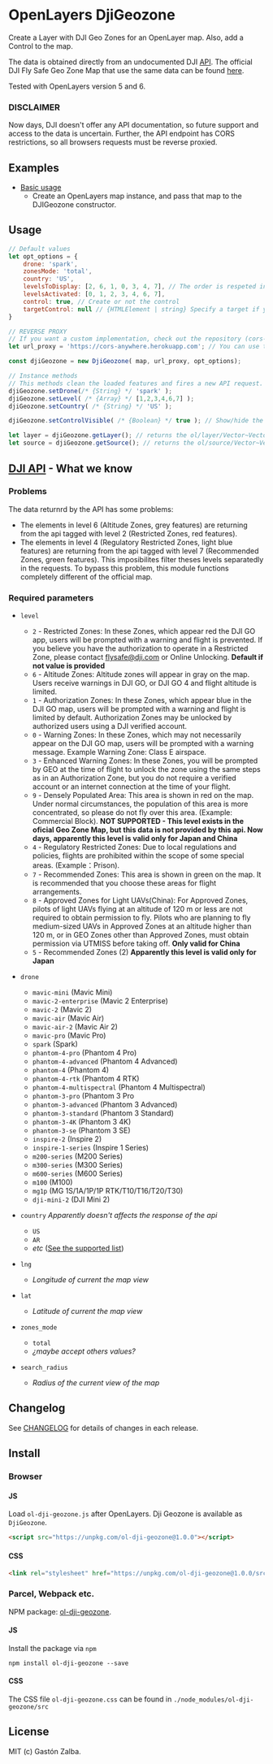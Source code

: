 # OpenLayers DjiGeozone
Create a Layer with DJI Geo Zones for an OpenLayer map. Also, add a Control to the map.

The data is obtained directly from an undocumented DJI [API](https://www-api.dji.com/api/geo/areas). The official DJI Fly Safe Geo Zone Map that use the same data can be found [here](https://www.dji.com/flysafe/geo-map).

Tested with OpenLayers version 5 and 6.

### DISCLAIMER
Now days, DJI doesn't offer any API documentation, so future support and access to the data is uncertain. Further, the API endpoint has CORS restrictions, so all browsers requests must be reverse proxied.

## Examples
- [Basic usage](http://raw.githack.com/GastonZalba/ol-dji-geozone/master/examples/dji-geozone.html)
  - Create an OpenLayers map instance, and pass that map to the DJIGeozone constructor.

## Usage
```js
// Default values
let opt_options = {
    drone: 'spark',
    zonesMode: 'total',
    country: 'US',
    levelsToDisplay: [2, 6, 1, 0, 3, 4, 7], // The order is respeted in the control
    levelsActivated: [0, 1, 2, 3, 4, 6, 7],
    control: true, // Create or not the control
    targetControl: null // {HTMLElement | string} Specify a target if you want the control to be rendered outside of the map's viewport.
}

// REVERSE PROXY
// If you want a custom implementation, check out the repository (cors-anywhere)[https://github.com/Rob--W/cors-anywhere]
let url_proxy = 'https://cors-anywhere.herokuapp.com'; // You can use the public demo CORS Anywhere for testing

const djiGeozone = new DjiGeozone( map, url_proxy, opt_options);

// Instance methods
// This methods clean the loaded features and fires a new API request.
djiGeozone.setDrone(/* {String} */ 'spark' );
djiGeozone.setLevel( /* {Array} */ [1,2,3,4,6,7] );
djiGeozone.setCountry( /* {String} */ 'US' );

djiGeozone.setControlVisible( /* {Boolean} */ true ); // Show/hide the control

let layer = djiGeozone.getLayer(); // returns the ol/layer/Vector~VectorLayer instance
let source = djiGeozone.getSource(); // returns the ol/source/Vector~VectorSource instance
```
## [DJI API](https://www-api.dji.com/api/geo/areas) - What we know
### Problems
The data returnrd by the API has some problems:
- The elements in level 6 (Altitude Zones, grey features) are returning from the api tagged with level 2 (Restricted Zones, red features). 
- The elements in level 4 (Regulatory Restricted Zones, light blue features) are returning from the api tagged with level 7 (Recommended Zones, green features). 
This imposibilites filter theses levels separatedly in the requests.
To bypass this problem, this module functions completely different of the official map. 

### Required parameters
- `level`
    - `2` - Restricted Zones: In these Zones, which appear red the DJI GO app, users will be prompted with a warning and flight is prevented. If you believe you have the authorization to operate in a Restricted Zone, please contact flysafe@dji.com or Online Unlocking. **Default if not value is provided**
    - `6` - Altitude Zones: Altitude zones will appear in gray on the map. Users receive warnings in DJI GO, or DJI GO 4 and flight altitude is limited.
    - `1` - Authorization Zones: In these Zones, which appear blue in the DJI GO map, users will be prompted with a warning and flight is limited by default. Authorization Zones may be unlocked by authorized users using a DJI verified account.
    - `0` - Warning Zones: In these Zones, which may not necessarily appear on the DJI GO map, users will be prompted with a warning message. Example Warning Zone: Class E airspace.
    - `3` - Enhanced Warning Zones: In these Zones, you will be prompted by GEO at the time of flight to unlock the zone using the same steps as in an Authorization Zone, but you do not require a verified account or an internet connection at the time of your flight.
    - `9` - Densely Populated Area: This area is shown in red on the map. Under normal circumstances, the population of this area is more concentrated, so please do not fly over this area. (Example: Commercial Block). **NOT SUPPORTED - This level exists in the oficial Geo Zone Map, but this data is not provided by this api. Now days, apparently this level is valid only for Japan and China**
    - `4` - Regulatory Restricted Zones: Due to local regulations and policies, flights are prohibited within the scope of some special areas. (Example：Prison).
    - `7` - Recommended Zones: This area is shown in green on the map. It is recommended that you choose these areas for flight arrangements.
    - `8` - Approved Zones for Light UAVs(China): For Approved Zones, pilots of light UAVs flying at an altitude of 120 m or less are not required to obtain permission to fly. Pilots who are planning to fly medium-sized UAVs in Approved Zones at an altitude higher than 120 m, or in GEO Zones other than Approved Zones, must obtain permission via UTMISS before taking off. **Only valid for China**
    - `5` - Recommended Zones (2)  **Apparently this level is valid only for Japan**

- `drone`
    - `mavic-mini` (Mavic Mini)
    - `mavic-2-enterprise` (Mavic 2 Enterprise)
    - `mavic-2` (Mavic 2)
    - `mavic-air` (Mavic Air)
    - `mavic-air-2` (Mavic Air 2)
    - `mavic-pro` (Mavic Pro)
    - `spark` (Spark)
    - `phantom-4-pro` (Phantom 4 Pro)
    - `phantom-4-advanced` (Phantom 4 Advanced)
    - `phantom-4` (Phantom 4)
    - `phantom-4-rtk` (Phantom 4 RTK)
    - `phantom-4-multispectral` (Phantom 4 Multispectral)
    - `phantom-3-pro` (Phantom 3 Pro
    - `phantom-3-advanced` (Phantom 3 Advanced)
    - `phantom-3-standard` (Phantom 3 Standard)
    - `phantom-3-4K` (Phantom 3 4K)
    - `phantom-3-se` (Phantom 3 SE)
    - `inspire-2` (Inspire 2)
    - `inspire-1-series` (Inspire 1 Series)
    - `m200-series` (M200 Series)
    - `m300-series` (M300 Series)
    - `m600-series` (M600 Series)
    - `m100` (M100)
    - `mg1p` (MG 1S/1A/1P/1P RTK/T10/T16/T20/T30)
    - `dji-mini-2` (DJI Mini 2)
- `country` *Apparently doesn't affects the response of the api*
    - `US`
    - `AR`
    - *etc* ([See the supported list](https://www.dji.com/flysafe/geo-map))
- `lng`
    - *Longitude of current the map view*
- `lat`
    - *Latitude of current the map view*
- `zones_mode`
    - `total`
    - *¿maybe accept others values?*
- `search_radius`
    - *Radius of the current view of the map*

## Changelog
See [CHANGELOG](./CHANGELOG.md) for details of changes in each release.

## Install

### Browser
#### JS

Load `ol-dji-geozone.js` after OpenLayers. Dji Geozone is available as `DjiGeozone`.
```HTML
<script src="https://unpkg.com/ol-dji-geozone@1.0.0"></script>
```

#### CSS
```HTML
<link rel="stylesheet" href="https://unpkg.com/ol-dji-geozone@1.0.0/src/ol-dji-geozone.css" />
```

### Parcel, Webpack etc.
NPM package: [ol-dji-geozone](https://www.npmjs.com/package/ol-dji-geozone).
#### JS

Install the package via `npm`

    npm install ol-dji-geozone --save

#### CSS
The CSS file `ol-dji-geozone.css` can be found in `./node_modules/ol-dji-geozone/src`

## License
MIT (c) Gastón Zalba.
